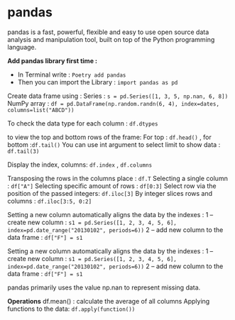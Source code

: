# pandas

pandas is a fast, powerful, flexible and easy to use open source data analysis and manipulation tool, built on top of the Python programming language.

**Add pandas library first time :**
- In Terminal write :
`Poetry add pandas`
- Then you can import the Library :
`import pandas as pd`

Create data frame using :
Series : 
`s = pd.Series([1, 3, 5, np.nan, 6, 8])`
NumPy array :
`df = pd.DataFrame(np.random.randn(6, 4), index=dates, columns=list("ABCD"))`


To check the data type for each column : 
`df.dtypes`

to view the top and bottom rows of the frame:
For top : `df.head()` , for bottom :`df.tail()`
You can use int argument to select limit to show data :
`df.tail(3)`

Display the index, columns: 
`df.index` , `df.columns`

Transposing the rows in the columns place :
`df.T`
Selecting a single column :  `df["A"]`
Selecting specific amount of  rows : `df[0:3]`
Select row via the position of the passed integers: `df.iloc[3]`
By integer slices rows and columns :
`df.iloc[3:5, 0:2]`


Setting a new column automatically aligns the data by the indexes :
1 – create new column :
`s1 = pd.Series([1, 2, 3, 4, 5, 6], index=pd.date_range("20130102", periods=6))`
2 – add new column to the data frame :
`df["F"] = s1`


Setting a new column automatically aligns the data by the indexes :
1 – create new column :
`s1 = pd.Series([1, 2, 3, 4, 5, 6], index=pd.date_range("20130102", periods=6))`
2 – add new column to the data frame :
`df["F"] = s1`

pandas primarily uses the value np.nan to represent missing data.

**Operations**
df.mean() : calculate the average of all columns 
Applying functions to the data:  `df.apply(function())`
